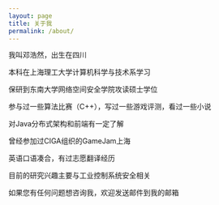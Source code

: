 ```yaml
---
layout: page
title: 关于我
permalink: /about/
---
```


我叫邓浩然，出生在四川

本科在上海理工大学计算机科学与技术系学习

保研到东南大学网络空间安全学院攻读硕士学位

参与过一些算法比赛（C++），写过一些游戏评测，看过一些小说

对Java分布式架构和前端有一定了解

曾经参加过CIGA组织的GameJam上海

英语口语凑合，有过志愿翻译经历

目前的研究兴趣主要与工业控制系统安全相关

如果您有任何问题想咨询我，欢迎发送邮件到我的邮箱